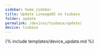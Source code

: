 ```yaml
---
sidebar: home_sidebar
title: Update LineageOS on tsubasa
folder: update
permalink: /devices/tsubasa/update/
device: tsubasa
---
```

{% include templates/device_update.md %}
